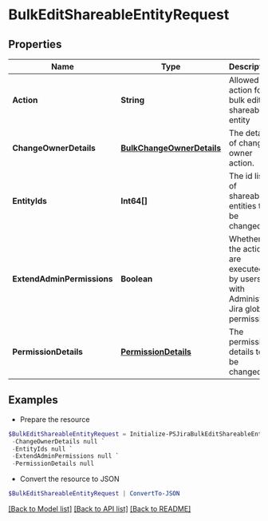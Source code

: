 # BulkEditShareableEntityRequest
## Properties

Name | Type | Description | Notes
------------ | ------------- | ------------- | -------------
**Action** | **String** | Allowed action for bulk edit shareable entity | 
**ChangeOwnerDetails** | [**BulkChangeOwnerDetails**](BulkChangeOwnerDetails.md) | The details of change owner action. | [optional] 
**EntityIds** | **Int64[]** | The id list of shareable entities to be changed. | 
**ExtendAdminPermissions** | **Boolean** | Whether the actions are executed by users with Administer Jira global permission. | [optional] 
**PermissionDetails** | [**PermissionDetails**](PermissionDetails.md) | The permission details to be changed. | [optional] 

## Examples

- Prepare the resource
```powershell
$BulkEditShareableEntityRequest = Initialize-PSJiraBulkEditShareableEntityRequest  -Action null `
 -ChangeOwnerDetails null `
 -EntityIds null `
 -ExtendAdminPermissions null `
 -PermissionDetails null
```

- Convert the resource to JSON
```powershell
$BulkEditShareableEntityRequest | ConvertTo-JSON
```

[[Back to Model list]](../README.md#documentation-for-models) [[Back to API list]](../README.md#documentation-for-api-endpoints) [[Back to README]](../README.md)

